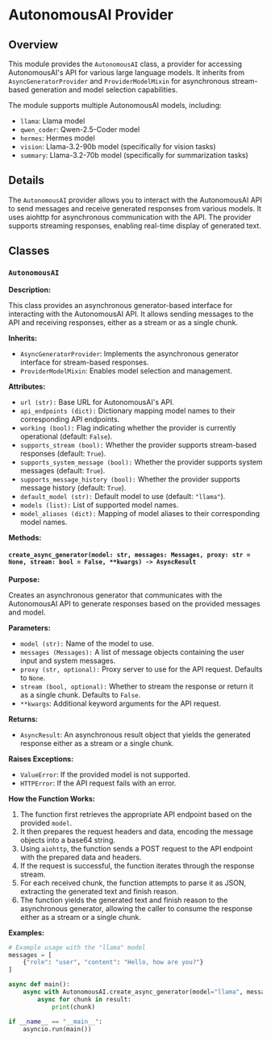# AutonomousAI Provider

## Overview

This module provides the `AutonomousAI` class, a provider for accessing AutonomousAI's API for various large language models. It inherits from `AsyncGeneratorProvider` and `ProviderModelMixin` for asynchronous stream-based generation and model selection capabilities. 

The module supports multiple AutonomousAI models, including:

- `llama`: Llama model
- `qwen_coder`: Qwen-2.5-Coder model
- `hermes`: Hermes model
- `vision`: Llama-3.2-90b model (specifically for vision tasks)
- `summary`: Llama-3.2-70b model (specifically for summarization tasks)

## Details

The `AutonomousAI` provider allows you to interact with the AutonomousAI API to send messages and receive generated responses from various models. It uses aiohttp for asynchronous communication with the API. The provider supports streaming responses, enabling real-time display of generated text.

## Classes

### `AutonomousAI`

**Description:**

This class provides an asynchronous generator-based interface for interacting with the AutonomousAI API. It allows sending messages to the API and receiving responses, either as a stream or as a single chunk.

**Inherits:**

- `AsyncGeneratorProvider`: Implements the asynchronous generator interface for stream-based responses.
- `ProviderModelMixin`: Enables model selection and management.

**Attributes:**

- `url (str):` Base URL for AutonomousAI's API.
- `api_endpoints (dict):` Dictionary mapping model names to their corresponding API endpoints.
- `working (bool):` Flag indicating whether the provider is currently operational (default: `False`).
- `supports_stream (bool):` Whether the provider supports stream-based responses (default: `True`).
- `supports_system_message (bool):` Whether the provider supports system messages (default: `True`).
- `supports_message_history (bool):` Whether the provider supports message history (default: `True`).
- `default_model (str):` Default model to use (default: `"llama"`).
- `models (list):` List of supported model names.
- `model_aliases (dict):` Mapping of model aliases to their corresponding model names.

**Methods:**

#### `create_async_generator(model: str, messages: Messages, proxy: str = None, stream: bool = False, **kwargs) -> AsyncResult`

**Purpose:**

Creates an asynchronous generator that communicates with the AutonomousAI API to generate responses based on the provided messages and model.

**Parameters:**

- `model (str):` Name of the model to use.
- `messages (Messages):` A list of message objects containing the user input and system messages.
- `proxy (str, optional):` Proxy server to use for the API request. Defaults to `None`.
- `stream (bool, optional):` Whether to stream the response or return it as a single chunk. Defaults to `False`.
- `**kwargs`: Additional keyword arguments for the API request.

**Returns:**

- `AsyncResult`: An asynchronous result object that yields the generated response either as a stream or a single chunk.

**Raises Exceptions:**

- `ValueError`: If the provided model is not supported.
- `HTTPError`: If the API request fails with an error.

**How the Function Works:**

1. The function first retrieves the appropriate API endpoint based on the provided `model`.
2. It then prepares the request headers and data, encoding the message objects into a base64 string.
3. Using `aiohttp`, the function sends a POST request to the API endpoint with the prepared data and headers.
4. If the request is successful, the function iterates through the response stream.
5. For each received chunk, the function attempts to parse it as JSON, extracting the generated text and finish reason.
6. The function yields the generated text and finish reason to the asynchronous generator, allowing the caller to consume the response either as a stream or a single chunk.

**Examples:**

```python
# Example usage with the "llama" model
messages = [
    {"role": "user", "content": "Hello, how are you?"}
]

async def main():
    async with AutonomousAI.create_async_generator(model="llama", messages=messages) as result:
        async for chunk in result:
            print(chunk)

if __name__ == "__main__":
    asyncio.run(main())
```